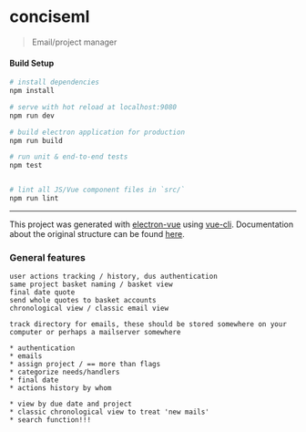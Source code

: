 # conciseml

> Email/project manager

#### Build Setup

``` bash
# install dependencies
npm install

# serve with hot reload at localhost:9080
npm run dev

# build electron application for production
npm run build

# run unit & end-to-end tests
npm test


# lint all JS/Vue component files in `src/`
npm run lint

```

---

This project was generated with [electron-vue](https://github.com/SimulatedGREG/electron-vue) using [vue-cli](https://github.com/vuejs/vue-cli). Documentation about the original structure can be found [here](https://simulatedgreg.gitbooks.io/electron-vue/content/index.html).


### General features
```
user actions tracking / history, dus authentication
same project basket naming / basket view
final date quote
send whole quotes to basket accounts
chronological view / classic email view

track directory for emails, these should be stored somewhere on your computer or perhaps a mailserver somewhere
```
```
* authentication
* emails
* assign project / == more than flags
* categorize needs/handlers
* final date
* actions history by whom

* view by due date and project
* classic chronological view to treat 'new mails'
* search function!!!
```